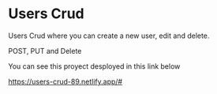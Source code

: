 # Users Crud

Users Crud where you can create a new user, edit and delete.

POST, PUT and Delete

You can see this proyect desployed in this link below

https://users-crud-89.netlify.app/#



